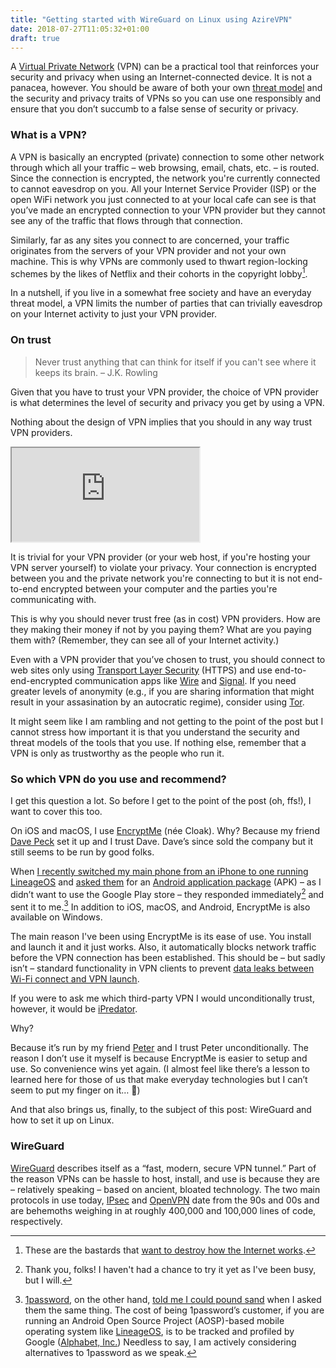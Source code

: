 ```yaml
---
title: "Getting started with WireGuard on Linux using AzireVPN"
date: 2018-07-27T11:05:32+01:00
draft: true
---
```


A [Virtual Private Network](https://en.wikipedia.org/wiki/Virtual_private_network) (VPN) can be a practical tool that reinforces your security and privacy when using an Internet-connected device. It is not a panacea, however. You should be aware of both your own [threat model](https://en.wikipedia.org/wiki/Threat_model) and the security and privacy traits of VPNs so you can use one responsibly and ensure that you don’t succumb to a false sense of security or privacy.

### What is a VPN?

A VPN is basically an encrypted (private) connection to some other network through which all your traffic – web browsing, email, chats, etc. – is routed. Since the connection is encrypted, the network you're currently connected to cannot eavesdrop on you. All your Internet Service Provider (ISP) or the open WiFi network you just connected to at your local cafe can see is that you’ve made an encrypted connection to your VPN provider but they cannot see any of the traffic that flows through that connection.

Similarly, far as any sites you connect to are concerned, your traffic originates from the servers of your VPN provider and not your own machine. This is why VPNs are commonly used to thwart region-locking schemes by the likes of Netflix and their cohorts in the copyright lobby[^1].

In a nutshell, if you live in a somewhat free society and have an everyday threat model, a VPN limits the number of parties that can trivially eavesdrop on your Internet activity to just your VPN provider.

### On trust

> Never trust anything that can think for itself if you can't see where it keeps its brain. – J.K. Rowling

Given that you have to trust your VPN provider, the choice of VPN provider is what determines the level of security and privacy you get by using a VPN.

Nothing about the design of VPN implies that you should in any way trust VPN providers.

<iframe src="https://octodon.social/@cwebber/100442926544174062/embed" class="mastodon-embed"></iframe><script src="https://octodon.social/embed.js" async="async"></script>

It is trivial for your VPN provider (or your web host, if you're hosting your VPN server yourself) to violate your privacy. Your connection is encrypted between you and the private network you're connecting to but it is not end-to-end encrypted between your computer and the parties you're communicating with.

This is why you should never trust free (as in cost) VPN providers. How are they making their money if not by you paying them? What are you paying them with? (Remember, they can see all of your Internet activity.)

Even with a VPN provider that you’ve chosen to trust, you should connect to web sites only using [Transport Layer Security](https://en.wikipedia.org/wiki/Transport_Layer_Security) (HTTPS) and use end-to-end-encrypted communication apps like [Wire](https://wire.com/en/unsupported/) and [Signal](https://signal.org/). If you need greater levels of anonymity (e.g., if you are sharing information that might result in your assasination by an autocratic regime), consider using [Tor](https://www.torproject.org/).

It might seem like I am rambling and not getting to the point of the post but I cannot stress how important it is that you understand the security and threat models of the tools that you use. If nothing else, remember that a VPN is only as trustworthy as the people who run it.

### So which VPN do you use and recommend?

I get this question a lot. So before I get to the point of the post (oh, ffs!), I want to cover this too.

On iOS and macOS, I use [EncryptMe](https://www.encrypt.me/) (née Cloak). Why? Because my friend [Dave Peck](https://davepeck.org/) set it up and I trust Dave. Dave’s since sold the company but it still seems to be run by good folks.

When [I recently switched my main phone from an iPhone to one running LineageOS](https://ar.al/2018/07/16/changes/) and [asked them](https://twitter.com/aral/status/1014430133837582338) for an [Android application package](https://en.wikipedia.org/wiki/Android_application_package) (APK) – as I didn’t want to use the Google Play store – they responded immediately[^2] and sent it to me.[^3] In addition to iOS, macOS, and Android, EncryptMe is also available on Windows.

The main reason I've been using EncryptMe is its ease of use. You install and launch it and it just works. Also, it automatically blocks network traffic before the VPN connection has been established. This should be – but sadly isn’t – standard functionality in VPN clients to prevent [data leaks between Wi-Fi connect and VPN launch](https://arstechnica.com/information-technology/2015/06/even-with-a-vpn-open-wi-fi-exposes-users/).

If you were to ask me which third-party VPN I would unconditionally trust, however, it would be [iPredator](https://www.ipredator.se/).

Why?

Because it’s run by my friend [Peter](https://en.wikipedia.org/wiki/Peter_Sunde) and I trust Peter unconditionally. The reason I don’t use it myself is because EncryptMe is easier to setup and use. So convenience wins yet again. (I almost feel like there’s a lesson to learned here for those of us that make everyday technologies but I can’t seem to put my finger on it… 🤔)

And that also brings us, finally, to the subject of this post: WireGuard and how to set it up on Linux.

### WireGuard

[WireGuard](https://www.wireguard.com/) describes itself as a “fast, modern, secure VPN tunnel.” Part of the reason VPNs can be hassle to host, install, and use is because they are – relatively speaking – based on ancient, bloated technology. The two main protocols in use today, [IPsec](https://en.wikipedia.org/wiki/IPsec) and [OpenVPN](https://en.wikipedia.org/wiki/OpenVPN) date from the 90s and 00s and are behemoths weighing in at roughly 400,000 and 100,000 lines of code, respectively.

[^1]: These are the bastards that [want to destroy how the Internet works](https://edri.org/the-eu-gets-another-opportunity-to-improve-copyright-rules/).

[^2]: Thank you, folks! I haven't had a chance to try it yet as I've been busy, but I will.

[^3]: [1password](https://1password.com/), on the other hand, [told me I could pound sand](https://twitter.com/1Password/status/1014993975407730688) when I asked them the same thing. The cost of being 1password’s customer, if you are running an Android Open Source Project (AOSP)-based mobile operating system like [LineageOS](https://lineageos.org/), is to be tracked and profiled by Google ([Alphabet, Inc.](https://en.wikipedia.org/wiki/Alphabet_Inc.)) Needless to say, I am actively considering alternatives to 1password as we speak.
